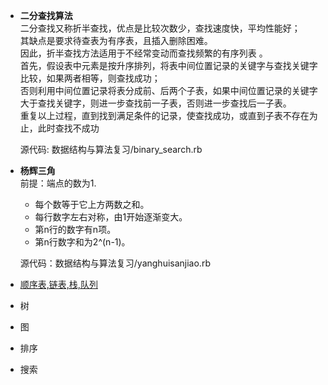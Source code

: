 * **二分查找算法**  
  二分查找又称折半查找，优点是比较次数少，查找速度快，平均性能好；  
  其缺点是要求待查表为有序表，且插入删除困难。  
  因此，折半查找方法适用于不经常变动而查找频繁的有序列表 。  
  首先，假设表中元素是按升序排列，将表中间位置记录的关键字与查找关键字比较，如果两者相等，则查找成功；  
  否则利用中间位置记录将表分成前、后两个子表，如果中间位置记录的关键字大于查找关键字，则进一步查找前一子表，否则进一步查找后一子表。  
  重复以上过程，直到找到满足条件的记录，使查找成功，或直到子表不存在为止，此时查找不成功

  源代码: 数据结构与算法复习/binary_search.rb  
  
* **杨辉三角**  
  前提：端点的数为1.  
  * 每个数等于它上方两数之和。  
  * 每行数字左右对称，由1开始逐渐变大。  
  * 第n行的数字有n项。  
  * 第n行数字和为2^(n-1)。  

  源代码：数据结构与算法复习/yanghuisanjiao.rb  

* [顺序表,链表,栈,队列](http://developer.51cto.com/art/201204/332798.htm)
* 树
* 图
* 排序
* 搜索
